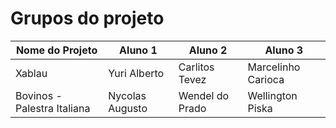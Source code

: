 # Grupos do projeto

Nome do Projeto | Aluno 1 | Aluno 2 | Aluno 3
---|------|-----------|-----
Xablau | Yuri Alberto | Carlitos Tevez | Marcelinho Carioca
Bovinos - Palestra Italiana | Nycolas Augusto | Wendel do Prado | Wellington Piska
